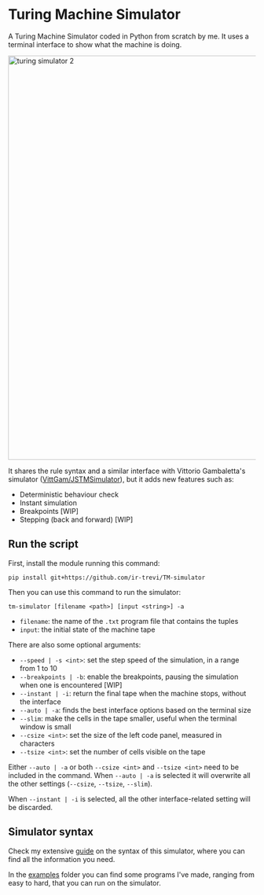 # Turing Machine Simulator

A Turing Machine Simulator coded in Python from scratch by me. It uses a terminal interface to show what the machine is doing.

<img width="1538" height="823" alt="turing simulator 2" src="https://github.com/user-attachments/assets/6ee778df-ca1a-4100-8fbe-b5238f3cf35d" />

It shares the rule syntax and a similar interface with Vittorio Gambaletta's simulator ([VittGam/JSTMSimulator](https://github.com/VittGam/JSTMSimulator)), but it adds new features such as:
- Deterministic behaviour check
- Instant simulation
- Breakpoints [WIP]
- Stepping (back and forward) [WIP]

## Run the script
First, install the module running this command:
```
pip install git+https://github.com/ir-trevi/TM-simulator
```
Then you can use this command to run the simulator:
```
tm-simulator [filename <path>] [input <string>] -a
```
- `filename`: the name of the `.txt` program file that contains the tuples
- `input`: the initial state of the machine tape

There are also some optional arguments:
- `--speed | -s <int>`: set the step speed of the simulation, in a range from 1 to 10
- `--breakpoints | -b`: enable the breakpoints, pausing the simulation when one is encountered [WIP]
- `--instant | -i`: return the final tape when the machine stops, without the interface
- `--auto | -a`: finds the best interface options based on the terminal size
- `--slim`: make the cells in the tape smaller, useful when the terminal window is small
- `--csize <int>`: set the size of the left code panel, measured in characters
- `--tsize <int>`: set the number of cells visible on the tape

Either `--auto | -a` or both `--csize <int>` and `--tsize <int>` need to be included in the command. When `--auto | -a` is selected it will overwrite all the other settings (`--csize`, `--tsize`, `--slim`).

When `--instant | -i` is selected, all the other interface-related setting will be discarded.

## Simulator syntax
Check my extensive [guide](syntax.md) on the syntax of this simulator, where you can find all the information you need.

In the [examples](examples) folder you can find some programs I've made, ranging from easy to hard, that you can run on the simulator.